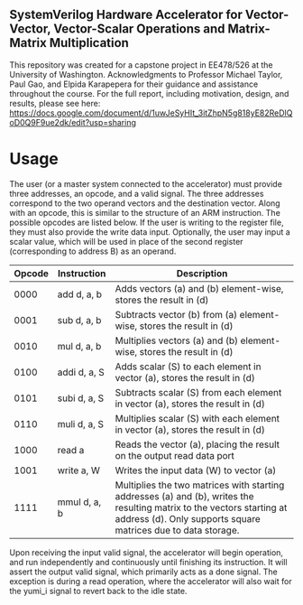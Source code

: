 ## SystemVerilog Hardware Accelerator for Vector-Vector, Vector-Scalar Operations and Matrix-Matrix Multiplication
This repository was created for a capstone project in EE478/526 at the University of Washington. 
Acknowledgments to Professor Michael Taylor, Paul Gao, and Elpida Karapepera for their guidance and assistance throughout the course.
For the full report, including motivation, design, and results, please see here: https://docs.google.com/document/d/1uwJeSyHIt_3itZhpN5g818yE82ReDlQoD0Q9F9ue2dk/edit?usp=sharing

# Usage
The user (or a master system connected to the accelerator) must provide three addresses, an opcode, and a valid signal. 
The three addresses correspond to the two operand vectors and the destination vector. Along with an opcode, this is similar to the structure of an ARM instruction.
The possible opcodes are listed below. If the user is writing to the register file, they must also provide the write data input. 
Optionally, the user may input a scalar value, which will be used in place of the second register (corresponding to address B) as an operand.

| Opcode | Instruction | Description |
| -- | -- | -- |
| 0000 | add d, a, b | Adds vectors (a) and (b) element-wise, stores the result in (d) |
| 0001 | sub d, a, b | Subtracts vector (b) from (a) element-wise, stores the result in (d) |
| 0010 | mul d, a, b | Multiplies vectors (a) and (b) element-wise, stores the result in (d) |
| 0100 | addi d, a, S | Adds scalar (S) to each element in vector (a), stores the result in (d) |
| 0101 | subi d, a, S | Subtracts scalar (S) from each element in vector (a), stores the result in (d) |
| 0110 | muli d, a, S | Multiplies scalar (S) with each element in vector (a), stores the result in (d) |
| 1000 | read a | Reads the vector (a), placing the result on the output read data port |
| 1001 | write a, W | Writes the input data (W) to vector (a) |
| 1111 | mmul d, a, b | Multiplies the two matrices with starting addresses (a) and (b), writes the resulting matrix to the vectors starting at address (d). Only supports square matrices due to data storage. |

Upon receiving the input valid signal, the accelerator will begin operation, and run independently and continuously until finishing its instruction. 
It will assert the output valid signal, which primarily acts as a done signal. 
The exception is during a read operation, where the accelerator will also wait for the yumi_i signal to revert back to the idle state.
